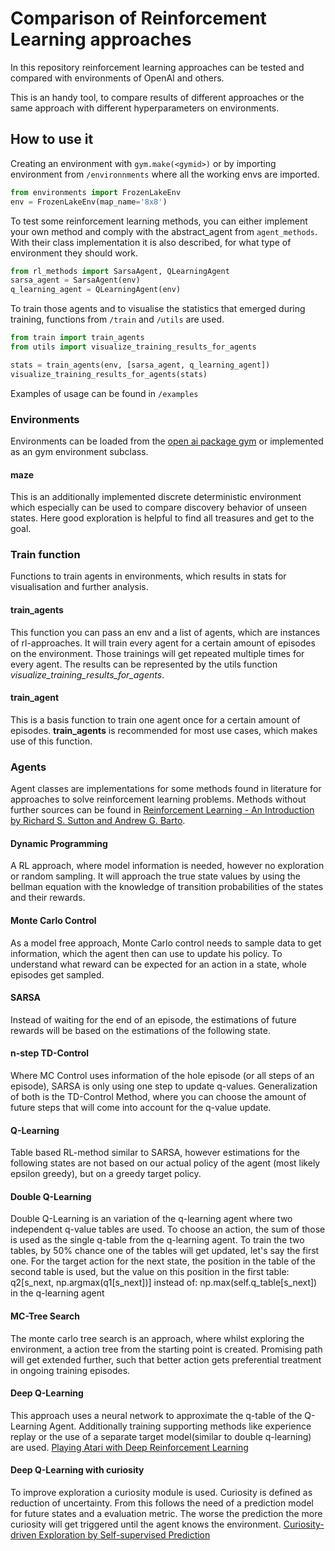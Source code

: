 # Comparison of Reinforcement Learning approaches
In this repository reinforcement learning approaches can be tested and compared with
environments of OpenAI and others.

This is an handy tool, to compare results of different approaches or the same approach with
different hyperparameters on environments.  


## How to use it
Creating an environment with `gym.make(<gymid>)` or by importing environment from `/environnments` where all the working
envs are imported. 

```python
from environments import FrozenLakeEnv
env = FrozenLakeEnv(map_name='8x8')
```

To test some reinforcement learning methods, you can either implement your own method and comply with the abstract_agent
from `agent_methods`. With their class implementation it is also described, for what type of environment they should
work. 

```python
from rl_methods import SarsaAgent, QLearningAgent
sarsa_agent = SarsaAgent(env)
q_learning_agent = QLearningAgent(env)
``` 

To train those agents and to visualise the statistics that emerged during training,
functions from `/train` and `/utils` are used. 

```python
from train import train_agents
from utils import visualize_training_results_for_agents

stats = train_agents(env, [sarsa_agent, q_learning_agent])
visualize_training_results_for_agents(stats)
```

Examples of usage can be found in `/examples`


### Environments
Environments can be loaded from the [open ai package gym](https://gym.openai.com) or 
implemented as an gym environment subclass.
#### maze
This is an additionally implemented discrete deterministic environment which especially can be 
used to compare discovery behavior of unseen states. Here good exploration is helpful to find
all treasures and get to the goal.   

### Train function
Functions to train agents in environments, which results in stats for visualisation and further
analysis.  

#### train_agents
This function you can pass an env and a list of agents, which are instances of rl-approaches.
It will train every agent for a certain amount of episodes on the environment. Those trainings
will get repeated multiple times for every agent. The results can be represented by the utils
function _visualize_training_results_for_agents_.

#### train_agent
This is a basis function to train one agent once for a certain amount of episodes. 
**train_agents** is recommended for most use cases, which makes use of this function. 

### Agents
Agent classes are implementations for some methods found in literature for approaches to solve
reinforcement learning problems. Methods without further sources can be found in [Reinforcement Learning - An
Introduction by Richard S. Sutton and Andrew G. Barto](https://web.stanford.edu/class/psych209/Readings/SuttonBartoIPRLBook2ndEd.pdf). 
#### Dynamic Programming 
A RL approach, where model information is needed, however no exploration or random sampling. 
It will approach the true state values by using the bellman equation with the
knowledge of transition probabilities of the states and their rewards. 
#### Monte Carlo Control
As a model free approach, Monte Carlo control needs to sample data to get 
information, which the agent then can use to update his policy. To understand 
what reward can be expected for an action in a state, whole episodes get
sampled.
#### SARSA
Instead of waiting for the end of an episode, the estimations of future rewards
will be based on the estimations of the following state. 
#### n-step TD-Control
Where MC Control uses information of the hole episode (or all steps of an episode), SARSA is only using one step
to update q-values. Generalization of both is the TD-Control Method, where you can choose the amount of future steps
that will come into account for the q-value update.  
#### Q-Learning
Table based RL-method similar to SARSA, however estimations for the following states are not based
on our actual policy of the agent (most likely epsilon greedy), but on a 
greedy target policy.
#### Double Q-Learning
Double Q-Learning is an variation of the q-learning agent where two independent q-value tables are used.
To choose an action, the sum of those is used as the single q-table from the q-learning agent.
To train the two tables, by 50% chance one of the tables will get updated, let's say the first one.
For the target action for the next state, the position in the table of the second table is used, but the value
on this position in the first table: q2[s_next, np.argmax(q1[s_next])]
instead of: np.max(self.q_table[s_next]) in the q-learning agent
#### MC-Tree Search
The monte carlo tree search is an approach, where whilst exploring the environment, a action tree from the starting
point is created. Promising path will get extended further, such that better action gets preferential treatment in 
ongoing training episodes.  
#### Deep Q-Learning
This approach uses a neural network to approximate the q-table of the
Q-Learning Agent. Additionally training supporting methods like experience
replay or the use of a separate target model(similar to double q-learning)
are used. 
[Playing Atari with Deep Reinforcement Learning](https://www.cs.toronto.edu/~vmnih/docs/dqn.pdf)
#### Deep Q-Learning with curiosity
To improve exploration a curiosity module is used. Curiosity is defined
as reduction of uncertainty. From this follows the need of a prediction
model for future states and a evaluation metric. The worse the prediction
the more curiosity will get triggered until the agent knows the environment. 
[Curiosity-driven Exploration by Self-supervised Prediction](https://pathak22.github.io/noreward-rl)


 
